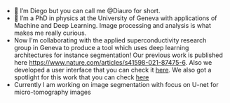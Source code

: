 - 👋 I’m Diego but you can call me @Diauro for short.
- 👀 I’m a PhD in physics at the University of Geneva with applications of Machine and Deep Learning. Image processing and analysis is what makes me really curious.
- Now I'm collaborating with the applied superconductivity research group in Geneva to produce a tool which uses deep learning architectures for instance segmentation!
Our previous work is published here https://www.nature.com/articles/s41598-021-87475-6. Also we developed a user interface that you can check it [here](https://tat.readthedocs.io/en/latest/). We also got a spotlight for this work that you can check [here](https://www.esrf.fr/fr/home/news/spotlight/content-news/spotlight/spotlight388.html)
- Currently I am working on image segmentation with focus on U-net for micro-tomography images



<!---
Diauro/Diauro is a ✨ special ✨ repository because its `README.md` (this file) appears on your GitHub profile.
You can click the Preview link to take a look at your changes.
--->
